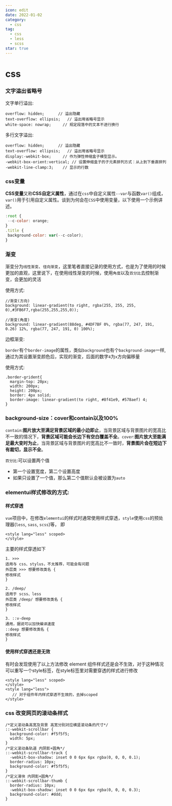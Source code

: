 ```yaml
---
icon: edit
date: 2022-01-02
category:
  - css
tag:
  - css
  - less
  - scss
star: true
---
```


# css

### **文字溢出省略号**

 文字单行溢出: 

 `overflow: hidden;      // 溢出隐藏`  
`text-overflow: ellipsis;   // 溢出用省略号显示`  
`white-space: nowrap;     // 规定段落中的文本不进行换行`  

 多行文字溢出: 

`overflow: hidden;      // 溢出隐藏  `   
`text-overflow: ellipsis;   // 溢出用省略号显示  `  
`display:-webkit-box;     // 作为弹性伸缩盒子模型显示。  `  
`-webkit-box-orient:vertical; // 设置伸缩盒子的子元素排列方式：从上到下垂直排列  `  
`-webkit-line-clamp:3;    // 显示的行数   `  

### **css变量**

 **CSS变量**又称**CSS自定义属性**，通过在`css`中自定义属性`--var`与函数`var()`组成，`var()`用于引用自定义属性。谈到为何会在`CSS`中使用变量，以下使用一个示例讲述。 

```javascript
:root {
 --c-color: orange;
}
.title {
 background-color: var(--c-color);
}
```

###  **渐变**

渐变分为`线性渐变`、`径向渐变`，这里笔者直接记录的使用方式，也是为了使用的时候更加的直观，这里说下，在使用线性渐变的时候，使用`角度`以及`百分比`去控制渐变，会更加的灵活

使用方式:

```
//渐变(方向)
background: linear-gradient(to right, rgba(255, 255, 255, 0),#3FB6F7,rgba(255,255,255,0));

//渐变(角度)
background: linear-gradient(88deg, #4DF7BF 0%, rgba(77, 247, 191, 0.26) 12%, rgba(77, 247, 191, 0) 100%);
```

 边框渐变: 

`border`有个`border-image`的属性，类似`background`也有个`background-image`一样,通过为其设置渐变颜色后，实现的渐变，后面的数字`4`为`x`方向偏移量

使用方式:

```
.border-grident{
  margin-top: 20px;
  width: 200px;
  height: 200px;
  border: 4px solid;
  border-image: linear-gradient(to right, #8f41e9, #578aef) 4;
}
```

### **background-size：cover和contain以及100%**

`contain`:**图片放大至满足背景区域的最小边即止**，当背景区域与背景图片的宽高比不一致的情况下，**背景区域可能会长边下有空白覆盖不全**。`cover`:**图片放大至能满足最大变时为止**，当背景区域与背景图片的宽高比不一致时，**背景图片会在短边下有裁切，显示不全**。

`百分比`:可以设置两个值

- 第一个设置宽度，第二个设置高度
- 如果只设置了一个值，那么第二个值默认会被设置为`auto`



###  **elementui样式修改的方式:**

#### 样式穿透

 `vue`项目中，在修改`elementui`的样式时通常使用样式穿透，`style`使用`css`的预处理器(`less`, `sass`, `scss`)等， 即   

```
<style lang="less" scoped>
</style>
```

主要的样式穿透如下

```
1. >>>
适用与 css、stylus，不太推荐，可能会有问题
外层类 >>> 想要修改类名 {
修改样式
}

2. /deep/
适用于 scss、less
外层类 /deep/ 想要修改类名 {
修改样式
}

3. ::v-deep
通用，据说可以加快编译速度
::deep 想要修改类名 {
修改样式
}
```

#### 使用样式穿透还是无效

有时会发现使用了以上方法修改 element 组件样式还是会不生效，对于这种情况可以重写一个style标签，在style标签里对需要穿透的样式进行修改

```
<style lang="less" scoped>
</style>
<style lang="less">
   // 对于组件年内样式穿透不生效的，去掉scoped
</style>
```





### css 改变网页的滚动条样式

```
/*定义滚动条高宽及背景 高宽分别对应横竖滚动条的尺寸*/
::-webkit-scrollbar {
  background-color: #f5f5f5;
  width: 5px;
}
/*定义滚动条轨道 内阴影+圆角*/
::-webkit-scrollbar-track {
  -webkit-box-shadow: inset 0 0 6px 6px rgba(0, 0, 0, 0.1);
  border-radius: 10px;
  background-color: #f5f5f5;
}
/*定义滑块 内阴影+圆角*/
::-webkit-scrollbar-thumb {
  border-radius: 10px;
  -webkit-box-shadow: inset 0 0 6px 6px rgba(0, 0, 0, 0.3);
  background-color: #ddd;
}
```








